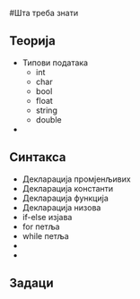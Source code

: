 #Шта треба знати
## Теорија
* Типови података
  * int
  * char
  * bool
  * float
  * string
  * double
*
## Синтакса
* Декларација промјенљивих
* Декларација константи
* Декларација функција
* Декларација низова
* if-else изјава
* for петља
* while петља
*
*
## Задаци
